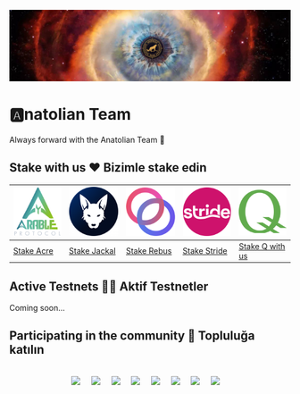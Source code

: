 [![Anatolian-Team-GitHub-Banner](https://github.com/AnatolianTeam/.github/raw/main/profile/static/Anatolian-Team-GitHub-Banner-N.jpg)](https://anatolianteam.com/)

# 🅰️natolian Team
Always forward with the Anatolian Team 🚀

## Stake with us ❤️  Bizimle stake edin 
<div align="center">

| [<img src='https://github.com/AnatolianTeam/.github/raw/main/profile/static/Arable_120.png' alt='acre'>](https://restake.app/acrechain/acrevaloper10uc3h2348v9dxa7evkjhep8xxtsd8f7de3xg5t) | [<img src='https://github.com/AnatolianTeam/.github/raw/main/profile/static/Jackal_120.png' alt='jackal'>](https://restake.app/jackal/jklvaloper1qhm6hucmshaz6s3mdyl8jje9ryk7t5uxgxy6w8) | [<img src='https://github.com/AnatolianTeam/.github/raw/main/profile/static/Rebus_120.png' alt='rebus'>](https://restake.app/rebus/rebusvaloper183hv37en2dayslgf03zfr57crtjrchuazwm9h9) | [<img src='https://github.com/AnatolianTeam/.github/raw/main/profile/static/Stride_120.png' alt='stride'>](https://restake.app/stride/stridevaloper1ehmnl9jdf2hnj78va888gtpz9e3d4g4ll3wthh) | [<img src='https://github.com/AnatolianTeam/.github/raw/main/profile/static/Q_120.png' alt='qblockchain'>](https://hq.q.org/staking/validators/0xEa1e01039D2476c04cBB2145f4944379E4bfA289) |
| ------------ | ------------ | ------------ | ------------ |  ------------ |
| <a href="https://restake.app/acrechain/acrevaloper10uc3h2348v9dxa7evkjhep8xxtsd8f7de3xg5t" target="_blank" rel="noreferrer noopener" align="center">Stake Acre </a> | <a href="https://restake.app/jackal/jklvaloper1qhm6hucmshaz6s3mdyl8jje9ryk7t5uxgxy6w8" target="_blank" rel="noreferrer noopener" align="center">Stake Jackal</a> | <a href="https://restake.app/rebus/rebusvaloper183hv37en2dayslgf03zfr57crtjrchuazwm9h9" target="_blank" rel="noreferrer noopener" align="center">Stake Rebus</a> | <a href="https://restake.app/stride/stridevaloper1ehmnl9jdf2hnj78va888gtpz9e3d4g4ll3wthh" target="_blank" rel="noreferrer noopener" align="center">Stake Stride</a> | <a href="https://hq.q.org/staking/validators/0xEa1e01039D2476c04cBB2145f4944379E4bfA289" target="_blank" rel="noreferrer noopener" align="center">Stake Q with us</a> |
</div>

## Active Testnets :technologist: Aktif Testnetler
Coming soon...

## Participating in the community 🙋 Topluluğa katılın

<br/>

<div align="center">
  <a href="https://discord.gg/AnatolianTeam#9538"><img src="/static/discord.svg" width="64" /></a>
  &nbsp; &nbsp;
  <a href="https://t.me/AnatolianTeamduyuru"><img src="/static/telegram.svg" width="64" /></a>
  &nbsp; &nbsp;
  <a href="https://t.me/AnatolianTeam"><img src="/static/telegram.svg" width="64" /></a>
  &nbsp; &nbsp;
  <a href="https://www.linkedin.com/company/anatolianteam"><img src="/static/linkedin.svg" width="64" /></a>
  &nbsp; &nbsp;
  <a href="https://twitter.com/AnatolianTeam"><img src="/static/twitter.svg" width="64" /></a>
  &nbsp; &nbsp;
  <a href="https://medium.com/AnatolianTeam"><img src="/static/medium.svg" width="64" /></a>
  &nbsp; &nbsp;
  <a href="https://www.youtube.com/@AnatolianTeam"><img src="/static/youtube.svg" width="64" /></a>
  &nbsp; &nbsp;
  <a href="https://www.reddit.com/r/AnatolianTeam" target="_blank" rel="noopener noreferrer"><img src="/static/reddit.svg" width="64" /></a>  
  &nbsp; &nbsp;
</div>

